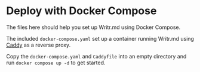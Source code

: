 # Deploy with Docker Compose

The files here should help you set up Writr.md using Docker Compose.

The included `docker-compose.yaml` set up a container running Writr.md using [Caddy](https://caddyserver.com/) as a reverse proxy.

Copy the `docker-compose.yaml` and `Caddyfile` into an empty directory and run `docker compose up -d` to get started.
